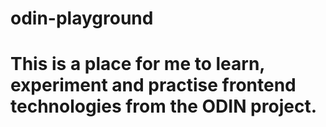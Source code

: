 # odin-playground
# This is a place for me to learn, experiment and practise frontend technologies from the ODIN project.